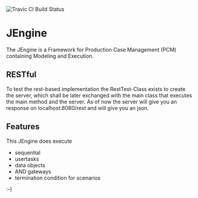 ![Travic CI Build Status](https://travis-ci.org/BP2014W1/JEngine.svg?branch=dev)

# JEngine

The JEngine is a Framework for Production Case Management (PCM) containing Modeling and Execution.

## RESTful

To test the rest-based implementation the RestTest-Class exists to create the server, which shall be later exchanged
with the main class that executes the main method and the server.
As of now the server will give you an response on localhost:8080/rest and will give you an json.

## Features

This JEngine does execute
* sequential
* usertasks
* data objects
* AND gateways
* termination condition for scenarios

:-)

